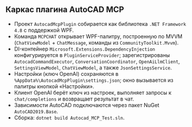 ## Каркас плагина AutoCAD MCP

- Проект `AutocadMcpPlugin` собирается как библиотека `.NET Framework 4.8` с поддержкой WPF.
- Команда `MCPCHAT` открывает WPF-палитру, построенную по MVVM (`ChatViewModel` + `ChatMessage`, команды из `CommunityToolkit.Mvvm`).
- DI-контейнер `Microsoft.Extensions.DependencyInjection` конфигурируется в `PluginServiceProvider`; зарегистрированы `AutocadCommandExecutor`, `ConversationCoordinator`, `OpenAiLlmClient`, `SettingsViewModel`, `ChatViewModel`, а также `JsonSettingsService`.
- Настройки (ключ OpenAI) сохраняются в `%AppData%\AutocadMcpPlugin\settings.json`; окно вызывается из палитры кнопкой «Настройки».
- Клиент OpenAI берёт ключ из настроек, выполняет запросы к `chat/completions` и возвращает результат в чат.
- Зависимости AutoCAD подключаются через пакет NuGet `AutoCAD2019.Base`.
- Сборка: `dotnet build Autocad_MCP_Test.sln`.
